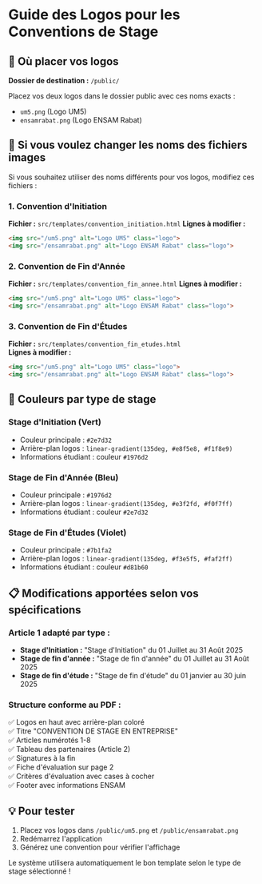 # Guide des Logos pour les Conventions de Stage

## 📂 Où placer vos logos

**Dossier de destination :** `/public/`

Placez vos deux logos dans le dossier public avec ces noms exacts :
- `um5.png` (Logo UM5)
- `ensamrabat.png` (Logo ENSAM Rabat)

## 🔧 Si vous voulez changer les noms des fichiers images

Si vous souhaitez utiliser des noms différents pour vos logos, modifiez ces fichiers :

### 1. Convention d'Initiation
**Fichier :** `src/templates/convention_initiation.html`
**Lignes à modifier :**
```html
<img src="/um5.png" alt="Logo UM5" class="logo">
<img src="/ensamrabat.png" alt="Logo ENSAM Rabat" class="logo">
```

### 2. Convention de Fin d'Année  
**Fichier :** `src/templates/convention_fin_annee.html`
**Lignes à modifier :**
```html
<img src="/um5.png" alt="Logo UM5" class="logo">
<img src="/ensamrabat.png" alt="Logo ENSAM Rabat" class="logo">
```

### 3. Convention de Fin d'Études
**Fichier :** `src/templates/convention_fin_etudes.html`  
**Lignes à modifier :**
```html
<img src="/um5.png" alt="Logo UM5" class="logo">
<img src="/ensamrabat.png" alt="Logo ENSAM Rabat" class="logo">
```

## 🎨 Couleurs par type de stage

### Stage d'Initiation (Vert)
- Couleur principale : `#2e7d32`
- Arrière-plan logos : `linear-gradient(135deg, #e8f5e8, #f1f8e9)`
- Informations étudiant : couleur `#1976d2`

### Stage de Fin d'Année (Bleu) 
- Couleur principale : `#1976d2`
- Arrière-plan logos : `linear-gradient(135deg, #e3f2fd, #f0f7ff)`
- Informations étudiant : couleur `#2e7d32`

### Stage de Fin d'Études (Violet)
- Couleur principale : `#7b1fa2`
- Arrière-plan logos : `linear-gradient(135deg, #f3e5f5, #faf2ff)`  
- Informations étudiant : couleur `#d81b60`

## 📋 Modifications apportées selon vos spécifications

### Article 1 adapté par type :
- **Stage d'Initiation :** "Stage d'Initiation" du 01 Juillet au 31 Août 2025
- **Stage de fin d'année :** "Stage de fin d'année" du 01 Juillet au 31 Août 2025  
- **Stage de fin d'étude :** "Stage de fin d'étude" du 01 janvier au 30 juin 2025

### Structure conforme au PDF :
✅ Logos en haut avec arrière-plan coloré  
✅ Titre "CONVENTION DE STAGE EN ENTREPRISE"  
✅ Articles numérotés 1-8  
✅ Tableau des partenaires (Article 2)  
✅ Signatures à la fin  
✅ Fiche d'évaluation sur page 2  
✅ Critères d'évaluation avec cases à cocher  
✅ Footer avec informations ENSAM

## 💡 Pour tester
1. Placez vos logos dans `/public/um5.png` et `/public/ensamrabat.png`
2. Redémarrez l'application 
3. Générez une convention pour vérifier l'affichage

Le système utilisera automatiquement le bon template selon le type de stage sélectionné !
